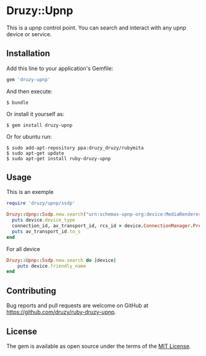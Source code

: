 # Druzy::Upnp

This is a upnp control point. You can search and interact with any upnp device or service.

## Installation

Add this line to your application's Gemfile:

```ruby
gem 'druzy-upnp'
```

And then execute:

    $ bundle

Or install it yourself as:

    $ gem install druzy-upnp

Or for ubuntu run:

    $ sudo add-apt-repository ppa:druzy_druzy/rubymita
    $ sudo apt-get update
    $ sudo apt-get install ruby-druzy-upnp

## Usage

This is an exemple

```ruby
require 'druzy/upnp/ssdp'

Druzy::Upnp::Ssdp.new.search("urn:schemas-upnp-org:device:MediaRenderer:1") do |device|
  puts device.device_type
  connection_id, av_transport_id, rcs_id = device.ConnectionManager.PrepareForConnection("RemoteProtocolInfo" => "http-get:*:video/mp4:*", "PeerConnectionManager" => "/", "PeerConnectionID" => -1, "Direction" => "Output").values
  puts av_transport_id.to_s
end
```

For all device

```ruby
Druzy::Upnp::Ssdp.new.search do |device|
    puts device.friendly_name
end
```

## Contributing

Bug reports and pull requests are welcome on GitHub at https://github.com/druzy/ruby-druzy-upnp.


## License

The gem is available as open source under the terms of the [MIT License](http://opensource.org/licenses/MIT).

